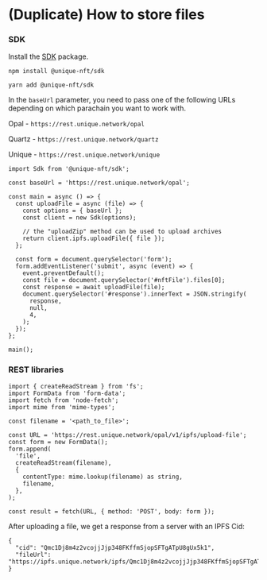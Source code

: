 # (Duplicate) How to store files 

### SDK

Install the [SDK](https://www.npmjs.com/package/@unique-nft/sdk) package.

<CodeGroup>
  <CodeGroupItem title="NPM"  active>

```bash:no-line-numbers
npm install @unique-nft/sdk
```

  </CodeGroupItem>
  <CodeGroupItem title="YARN">

```bash:no-line-numbers
yarn add @unique-nft/sdk
```

  </CodeGroupItem>
</CodeGroup>

In the `baseUrl` parameter, you need to pass one of the following URLs depending on which parachain you want to work with.

Opal - `https://rest.unique.network/opal`   

Quartz - `https://rest.unique.network/quartz` 

Unique - `https://rest.unique.network/unique` 

```typescript:no-line-numbers
import Sdk from '@unique-nft/sdk';

const baseUrl = 'https://rest.unique.network/opal';

const main = async () => {
  const uploadFile = async (file) => {
    const options = { baseUrl };
    const client = new Sdk(options);

    // the "uploadZip" method can be used to upload archives
    return client.ipfs.uploadFile({ file });
  };

  const form = document.querySelector('form');
  form.addEventListener('submit', async (event) => {
    event.preventDefault();
    const file = document.querySelector('#nftFile').files[0];
    const response = await uploadFile(file);
    document.querySelector('#response').innerText = JSON.stringify(
      response,
      null,
      4,
    );
  });
};

main();
```

### REST libraries

```typescript:no-line-numbers
import { createReadStream } from 'fs';
import FormData from 'form-data';
import fetch from 'node-fetch';
import mime from 'mime-types';

const filename = '<path_to_file>';

const URL = 'https://rest.unique.network/opal/v1/ipfs/upload-file';
const form = new FormData();
form.append(
  'file',
  createReadStream(filename),
  {
    contentType: mime.lookup(filename) as string,
    filename,
  },
);

const result = fetch(URL, { method: 'POST', body: form });
```

After uploading a file, we get a response from a server with an IPFS Cid:

```json:no-line-numbers
{
  "cid": "Qmc1Dj8m4z2vcojjJjp348FKffmSjopSFTgATpU8gUx5k1",
  "fileUrl": "https://ipfs.unique.network/ipfs/Qmc1Dj8m4z2vcojjJjp348FKffmSjopSFTgATpU8gUx5k1"
}
```